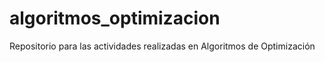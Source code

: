 # algoritmos_optimizacion
Repositorio para las actividades realizadas en Algoritmos de Optimización
